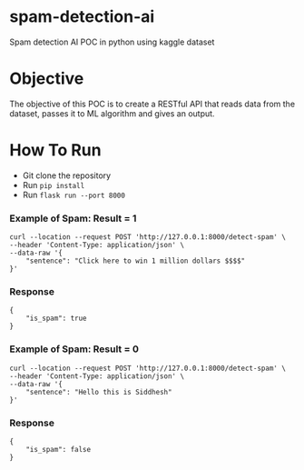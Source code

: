 # spam-detection-ai
Spam detection AI POC in python using kaggle dataset

# Objective
The objective of this POC is to create a RESTful API that reads data from the dataset, passes it to ML algorithm and gives an output.

# How To Run
- Git clone the repository
- Run `pip install`
- Run `flask run --port 8000`

### Example of Spam: Result = 1
```
curl --location --request POST 'http://127.0.0.1:8000/detect-spam' \
--header 'Content-Type: application/json' \
--data-raw '{
    "sentence": "Click here to win 1 million dollars $$$$"
}'
```

### Response
```
{
    "is_spam": true
}
```

### Example of Spam: Result = 0
```
curl --location --request POST 'http://127.0.0.1:8000/detect-spam' \
--header 'Content-Type: application/json' \
--data-raw '{
    "sentence": "Hello this is Siddhesh"
}'
```

### Response
```
{
    "is_spam": false
}
```